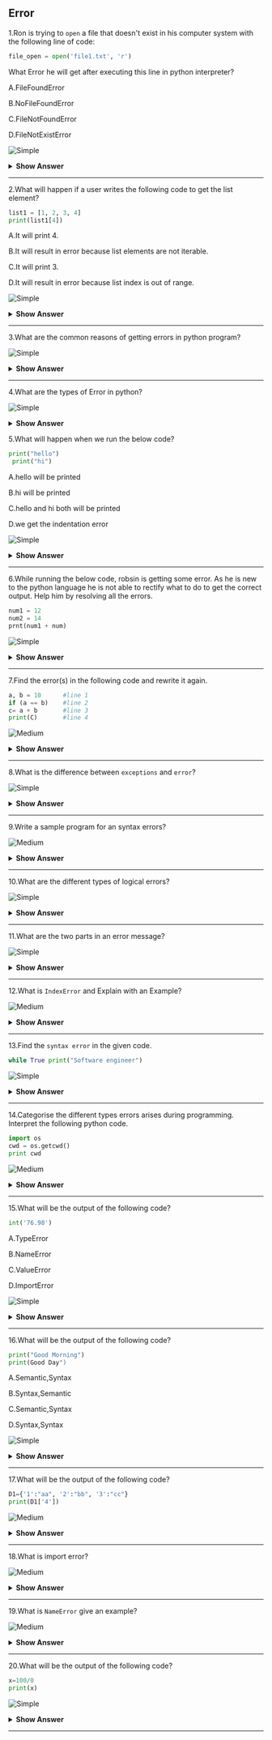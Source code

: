 ## Error

1.Ron is trying to `open` a file that doesn't exist in his computer system with the following line of code:

```python
file_open = open('file1.txt', 'r')
```

What Error he will get after executing this line in python interpreter?

A.FileFoundError
 
B.NoFileFoundError

C.FileNotFoundError

D.FileNotExistError 

![Simple](https://github.com/revaturelabs/interviewquestions/blob/dev/ComplexityTags/simple%20(2).svg)

<details><summary><b>Show Answer</b></summary>

> Option C.FileNotFoundError 

<details><summary><b>Explanation</b></summary>

> When a user tries to open a file for reading purpose that does not exists than the program will throw the `FileNotFoundError`, `No such file` or directory: 'myfile.txt'. If you are sure that file is present in the system than, make sure that you are providing the correct path of the file in the program. 

</details>
</details>

---

2.What will happen if a user writes the following code to get the list element?

```python
list1 = [1, 2, 3, 4]
print(list1[4])
```

A.It will print 4.

B.It will result in error because list elements are not iterable.

C.It will print 3.

D.It will result in error because list index is out of range. 

![Simple](https://github.com/revaturelabs/interviewquestions/blob/dev/ComplexityTags/simple%20(2).svg)

<details><summary><b>Show Answer</b></summary>

> Option D.It will result in `error` because list index is out of range.

<details><summary><b>Explanation</b></summary>

> The above code will result in IndexError becuase list indexing starts from 0, not 1, and goes till length of the list minus 1 that is len(list)-1. So we have to access the last element from the above list than we have to write print(list1[3]). 

</details>
</details>

---

3.What are the common reasons of getting errors in python program?

![Simple](https://github.com/revaturelabs/interviewquestions/blob/dev/ComplexityTags/simple%20(2).svg)

<details><summary><b>Show Answer</b></summary>

> There can be muliple reasons of getting errors in your python code, some of the common reasons are:

>- Not proper indentation 
  
>- Using the variables before defining 
  
>- Writing wrong variable name in some places. for example, you have declared a variable as "num1= 4" and in some other places you are writing "print(num)". 
  
>- Missing colon or comma.
  
>- putting keywords in wrong places in the program.

</details>

---

4.What are the types of Error in python? 

![Simple](https://github.com/revaturelabs/interviewquestions/blob/dev/ComplexityTags/simple%20(2).svg)

<details><summary><b>Show Answer</b></summary>

> Generally there are two types of errors, when is `syntax error` and another is `logical error`. 

-
 **Syntax error**: 
  > These types of error will occur at compile time. When we write something wrong in the program with respect to structure or syntax of the language these errors were thrown in the program. 
  
**Example**: 

```python
print("hello")
 print("hi")
```

- **Logical error**: 
  > These types of error will occur at run time. When there is no mistake in writing code according to the structure and syntax of the language and still we are getting errors than that is because of the logic that we have provided in the code. 
  
**Example**: 

```python
print(10/0)
``` 

</details>

5.What will happen when we run the below code? 

```python
print("hello")
 print("hi")
```

A.hello will be printed

B.hi will be printed

C.hello and hi both will be printed

D.we get the indentation error

![Simple](https://github.com/revaturelabs/interviewquestions/blob/dev/ComplexityTags/simple%20(2).svg)

<details><summary><b>Show Answer</b></summary> 

> Option D.we get the indentation error

<details><summary><b>Explanation</b></summary>

> After running the above code, the program will throw the `IndentationError` because 2nd print statement is not correctly indented. To resolve this error, remove the spaces before 2nd print statement. 

</details>
</details>

---

6.While running the below code, robsin is getting some error. As he is new to the python language he is not able to rectify what to do to get the correct output. Help him by resolving all the errors.

```python
num1 = 12
num2 = 14
prnt(num1 + num)
```

![Simple](https://github.com/revaturelabs/interviewquestions/blob/dev/ComplexityTags/simple%20(2).svg)
<details><summary><b>Show Answer</b></summary>

> In the above code there were two errors, one is spelling of print keyword and another one is using num inside print which is undefined. So after changing `prnt` to `print` and `num` to `num2`, we will get the correct output.

```python
num1 = 12
num2 = 14
print(num1 + num2)  # output: 26 
```

</details>

---

7.Find the error(s) in the following code and rewrite it again.

```python
a, b = 10      #line 1
if (a == b)    #line 2
c= a + b       #line 3
print(C)       #line 4
```

![Medium](https://github.com/revaturelabs/interviewquestions/blob/dev/ComplexityTags/Medium%20(2).svg)

<details><summary><b>Show Answer</b></summary>

> In the above code, in line 1, one value is missing for b variable. In line 2, colon is missing after if condition. In line 3, the expression should be inside if block not outside. In line 4, we are printing capital C value which is not used throughout the program so it will result in name error.
After removing all the errors from the code, the code will look like this:

```python
a, b = 10, 10
if (a == b):
    c= a + b
print(c)
```

</details>

---

8.What is the difference between `exceptions` and `error`?

![Simple](https://github.com/revaturelabs/interviewquestions/blob/dev/ComplexityTags/simple%20(2).svg)

<details><summary><b>Show Answer</b></summary>

**Exceptions**:
  > - Errors detected during execution are called `exceptions`.
  > - It is not possible to recover.

**Error**:
  > - Errors are the problems which stop the program execution.
  > - It is possible to recover the `error`.

</details>

---

9.Write a sample program for an syntax errors?

![Medium](https://github.com/revaturelabs/interviewquestions/blob/dev/ComplexityTags/Medium%20(2).svg)

<details><summary><b>Show Answer</b></summary>

```python
a = 105
if (a>200)
    print("eligible for travel")
```

**Output**:

> Syntax error

<details><summary><b>Explanation</b></summary>

> It will show an syntax error because, missed ":" in line2 .

</details>
</details>

---

10.What are the different types of logical errors?

![Simple](https://github.com/revaturelabs/interviewquestions/blob/dev/ComplexityTags/simple%20(2).svg)

<details><summary><b>Show Answer</b></summary>

> - `Index error`: When the wrong index of a list is retrived.
> - `KeyError`: It will occur when the key is not defined.
> - `TypeError`: When a function is declared or defined incorrect type.
> - `NameError`: It will occur when the variable is not defined.
> - `MemoryError`: It will happen when program runs out of memory.

</details>

---

11.What are the two parts in an error message? 

![Simple](https://github.com/revaturelabs/interviewquestions/blob/dev/ComplexityTags/simple%20(2).svg)

<details><summary><b>Show Answer</b></summary>

> The `error` message has two parts: the type of error before the colon, and specification about the error after the colon.
> **Example**: 

```python
print(10 * (1/0))
```

**Output**:

Traceback (most recent call last):   

File "<stdin>", line 1, in ? 

`ZeroDivisionError` : integer division or modulo by zero 

</details>

---

12.What is `IndexError` and Explain with an Example?
 
 ![Medium](https://github.com/revaturelabs/interviewquestions/blob/dev/ComplexityTags/Medium%20(2).svg)

<details><summary><b>Show Answer</b></summary>

> **IndexError** is occur when the index is out of range.

**Example**:

```python
list=[34,67,5,8,2]
print(list[7])
```

**Output**:

Traceback (most recent call last): 
 
File "<pyshell#16>", line 1, in <module> 
 
print list[7] 
 
`IndexError`: list index out of range

</details>

---

13.Find the `syntax error` in the given code.

```python
while True print("Software engineer")
```
 
 ![Simple](https://github.com/revaturelabs/interviewquestions/blob/dev/ComplexityTags/simple%20(2).svg)

<details><summary><b>Show Answer</b></summary>

> In the above given program, colon is missing after the condition.
> The Correct code for above program is,

```python
while True:  
    print("Software engineer")
```

</details>

---

14.Categorise the different types errors arises during programming. Interpret the following python code.

```python
import os 
cwd = os.getcwd() 
print cwd 
```
 
 ![Medium](https://github.com/revaturelabs/interviewquestions/blob/dev/ComplexityTags/Medium%20(2).svg)
 
<details><summary><b>Show Answer</b></summary>

> **Basic types of errors**

> **Syntax Error**: 
Raised by the parser when a syntax error is encountered.

> **Semantic Error**:
Raised by the parser when there is logical error in the program. 

Here in the above given program, Syntax error occurs in the third line (print cwd).

**SyntaxError**: Missing parentheses in call to `print`. 

</details>

---

15.What will be the output of the following code?

```python
int('76.98')
```

A.TypeError

B.NameError

C.ValueError

D.ImportError
 
 ![Simple](https://github.com/revaturelabs/interviewquestions/blob/dev/ComplexityTags/simple%20(2).svg)

<details><summary><b>Show Answer</b></summary>

> `Option C.ValueError`

<details><summary><b>Explanation</b></summary>

> The above program result is valueError because there is an ivalid litreal for `int()`.

</details>
</details>

---

16.What will be the output of the following code?

```python
print("Good Morning")
print(Good Day")
```

A.Semantic,Syntax

B.Syntax,Semantic

C.Semantic,Syntax

D.Syntax,Syntax
 
![Simple](https://github.com/revaturelabs/interviewquestions/blob/dev/ComplexityTags/simple%20(2).svg)

<details><summary><b>Show Answer</b></summary>

> Option A.`Semantic,Syntax`

<details><summary><b>Explanation</b></summary>

> The code shows an `error` detected during `execution`.The second line shows an `syntax error`. When there is an deviation form rules of a language, syntax error is occured.

</details>
</details>

---

17.What will be the output of the following code?

```python
D1={'1':"aa", '2':"bb", '3':"cc"}
print(D1['4'])
```

 ![Medium](https://github.com/revaturelabs/interviewquestions/blob/dev/ComplexityTags/Medium%20(2).svg)
 
<details><summary><b>Show Answer</b></summary>

> Traceback (most recent call last):
> File "<pyshell#15>", line 1, in <module>

<details><summary><b>Explantion</b></summary>

> It will throw an key `Error`,Because key is not found.

```python           
D1['4']
KeyError: '4'
```

</details>
</details>

---

18.What is import error?

![Medium](https://github.com/revaturelabs/interviewquestions/blob/dev/ComplexityTags/Medium%20(2).svg)
 
<details><summary><b>Show Answer</b></summary>

> This function is occur when the specified funcytion is not found.

```python
from math import cube
```

> from math import cube
ImportError: cannot import name 'cube'

</details>

---

19.What is `NameError` give an example?
 
![Medium](https://github.com/revaturelabs/interviewquestions/blob/dev/ComplexityTags/Medium%20(2).svg)

<details><summary><b>Show Answer</b></summary>

> The `NameError` is thrown when an object could not be found.

```python
print(age)
```

**Output**:

Traceback (most recent call last):
File "<pyshell#6>", line 1, in <module>

</details>

---

20.What will be the output of the following code?

```python
x=100/0
print(x)
```

 ![Simple](https://github.com/revaturelabs/interviewquestions/blob/dev/ComplexityTags/simple%20(2).svg)
 
<details><summary><b>Show Answer</b></summary>

> - This expression `x=100/0` throws `ZeroDivisionError: division by zero` error.
> - The `ZeroDivisionError` is thrown whenever we are trying to divide a number by zero.

</details>

---
